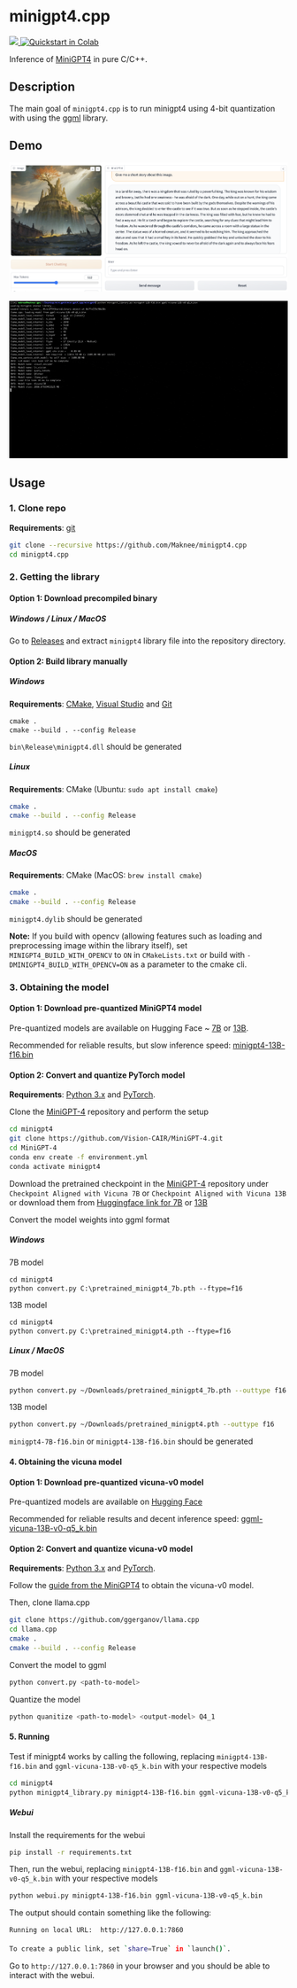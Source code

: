 # minigpt4.cpp

<a href='https://huggingface.co/spaces/maknee/minigpt4.cpp'><img src='https://img.shields.io/badge/%F0%9F%A4%97%20Hugging%20Face-Spaces-blue'>
[![Quickstart in Colab](https://colab.research.google.com/assets/colab-badge.svg)](https://colab.research.google.com/github/Maknee/minigpt4.cpp/blob/master/minigpt4/colab_webui.ipynb)

Inference of [MiniGPT4](https://github.com/Vision-CAIR/MiniGPT-4) in pure C/C++.

## Description

The main goal of `minigpt4.cpp` is to run minigpt4 using 4-bit quantization with using the [ggml](https://github.com/ggerganov/ggml) library.

## Demo

![minigpt1](assets/webui_demo.png)

![minigpt1](assets/minigpt4-demo1.gif)

## Usage

### 1. Clone repo

**Requirements**: [git](https://gitforwindows.org/)

```bash
git clone --recursive https://github.com/Maknee/minigpt4.cpp
cd minigpt4.cpp
```

### 2. Getting the library

#### Option 1: Download precompiled binary

##### Windows / Linux / MacOS

Go to [Releases](https://github.com/Maknee/minigpt4.cpp/releases) and extract `minigpt4` library file into the repository directory.

#### Option 2: Build library manually

##### Windows

**Requirements**: [CMake](https://cmake.org/download/), [Visual Studio](https://visualstudio.microsoft.com/) and [Git](https://gitforwindows.org/)

```commandline
cmake .
cmake --build . --config Release
```

`bin\Release\minigpt4.dll` should be generated

##### Linux

**Requirements**: CMake (Ubuntu: `sudo apt install cmake`)

```bash
cmake .
cmake --build . --config Release
```

`minigpt4.so` should be generated

##### MacOS

**Requirements**: CMake (MacOS: `brew install cmake`)

```sh
cmake .
cmake --build . --config Release
```

`minigpt4.dylib` should be generated

**Note:** If you build with opencv (allowing features such as loading and preprocessing image within the library itself), set `MINIGPT4_BUILD_WITH_OPENCV` to `ON` in `CMakeLists.txt` or build with `-DMINIGPT4_BUILD_WITH_OPENCV=ON` as a parameter to the cmake cli.

### 3. Obtaining the model

#### Option 1: Download pre-quantized MiniGPT4 model

Pre-quantized models are available on Hugging Face ~ [7B](https://huggingface.co/datasets/maknee/minigpt4-7b-ggml/tree/main) or [13B](https://huggingface.co/datasets/maknee/minigpt4-13b-ggml/tree/main).

Recommended for reliable results, but slow inference speed: [minigpt4-13B-f16.bin](https://huggingface.co/datasets/maknee/minigpt4-13b-ggml/blob/main/minigpt4-13B-f16.bin)

#### Option 2: Convert and quantize PyTorch model

**Requirements**: [Python 3.x](https://www.python.org/downloads/) and [PyTorch](https://pytorch.org/get-started/locally/).

Clone the [MiniGPT-4](https://github.com/Vision-CAIR/MiniGPT-4) repository and perform the setup

```sh
cd minigpt4
git clone https://github.com/Vision-CAIR/MiniGPT-4.git
cd MiniGPT-4
conda env create -f environment.yml
conda activate minigpt4
```

Download the pretrained checkpoint in the [MiniGPT-4](https://github.com/Vision-CAIR/MiniGPT-4) repository under `Checkpoint Aligned with Vicuna 7B` or `Checkpoint Aligned with Vicuna 13B` or download them from [Huggingface link for 7B](https://huggingface.co/datasets/maknee/minigpt4-7b-ggml/blob/main/pretrained_minigpt4_7b.pth) or [13B](https://huggingface.co/datasets/maknee/minigpt4-13b-ggml/blob/main/pretrained_minigpt4.pth)

Convert the model weights into ggml format

##### Windows

7B model
```commandline
cd minigpt4
python convert.py C:\pretrained_minigpt4_7b.pth --ftype=f16
```

13B model
```commandline
cd minigpt4
python convert.py C:\pretrained_minigpt4.pth --ftype=f16
```

##### Linux / MacOS

7B model
```sh
python convert.py ~/Downloads/pretrained_minigpt4_7b.pth --outtype f16
```

13B model
```sh
python convert.py ~/Downloads/pretrained_minigpt4.pth --outtype f16
```

`minigpt4-7B-f16.bin` or `minigpt4-13B-f16.bin` should be generated

#### 4. Obtaining the vicuna model

#### Option 1: Download pre-quantized vicuna-v0 model

Pre-quantized models are available on [Hugging Face](https://huggingface.co/datasets/maknee/ggml-vicuna-v0-quantized/tree/main)

Recommended for reliable results and decent inference speed: [ggml-vicuna-13B-v0-q5_k.bin](https://huggingface.co/datasets/maknee/ggml-vicuna-v0-quantized/blob/main/ggml-vicuna-13B-v0-q5_k.bin)

#### Option 2: Convert and quantize vicuna-v0 model

**Requirements**: [Python 3.x](https://www.python.org/downloads/) and [PyTorch](https://pytorch.org/get-started/locally/).

Follow the [guide from the MiniGPT4](https://github.com/Vision-CAIR/MiniGPT-4/blob/main/PrepareVicuna.md) to obtain the vicuna-v0 model.

Then, clone llama.cpp

```sh
git clone https://github.com/ggerganov/llama.cpp
cd llama.cpp
cmake .
cmake --build . --config Release
```

Convert the model to ggml

```sh
python convert.py <path-to-model>
```

Quantize the model

```sh
python quanitize <path-to-model> <output-model> Q4_1
```

#### 5. Running

Test if minigpt4 works by calling the following, replacing `minigpt4-13B-f16.bin` and `ggml-vicuna-13B-v0-q5_k.bin` with your respective models

```sh
cd minigpt4
python minigpt4_library.py minigpt4-13B-f16.bin ggml-vicuna-13B-v0-q5_k.bin
```

##### Webui

Install the requirements for the webui

```sh
pip install -r requirements.txt
```

Then, run the webui, replacing `minigpt4-13B-f16.bin` and `ggml-vicuna-13B-v0-q5_k.bin` with your respective models

```sh
python webui.py minigpt4-13B-f16.bin ggml-vicuna-13B-v0-q5_k.bin
```

The output should contain something like the following:

```sh
Running on local URL:  http://127.0.0.1:7860

To create a public link, set `share=True` in `launch()`.
```

Go to `http://127.0.0.1:7860` in your browser and you should be able to interact with the webui.
